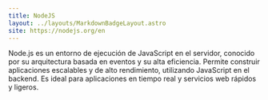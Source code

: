 ```yaml
---
title: NodeJS
layout: ../layouts/MarkdownBadgeLayout.astro
site: https://nodejs.org/en
---
```


Node.js es un entorno de ejecución de JavaScript en el servidor, conocido por su arquitectura basada en eventos y su alta eficiencia. Permite construir aplicaciones escalables y de alto rendimiento, utilizando JavaScript en el backend. Es ideal para aplicaciones en tiempo real y servicios web rápidos y ligeros.